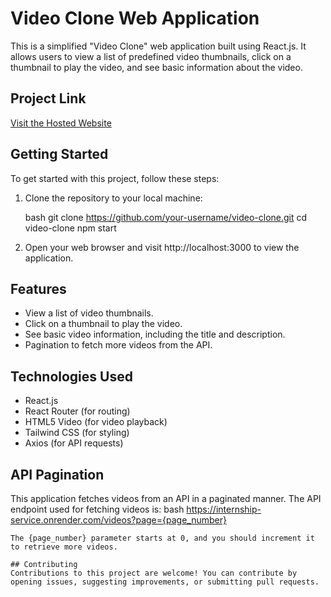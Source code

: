 # Video Clone Web Application

This is a simplified "Video Clone" web application built using React.js. It allows users to view a list of predefined video thumbnails, click on a thumbnail to play the video, and see basic information about the video.

## Project Link
[Visit the Hosted Website](https://video-streamify.onrender.com/)

## Getting Started

To get started with this project, follow these steps:

1. Clone the repository to your local machine:

   bash
   git clone https://github.com/your-username/video-clone.git
   cd video-clone
   npm start
2. Open your web browser and visit http://localhost:3000 to view the application.

## Features
- View a list of video thumbnails.
- Click on a thumbnail to play the video.
- See basic video information, including the title and description.
- Pagination to fetch more videos from the API.

## Technologies Used
- React.js
- React Router (for routing)
- HTML5 Video (for video playback)
- Tailwind CSS (for styling)
- Axios (for API requests)

## API Pagination
This application fetches videos from an API in a paginated manner. The API endpoint used for fetching videos is:
  bash
    https://internship-service.onrender.com/videos?page={page_number}
  ```
The {page_number} parameter starts at 0, and you should increment it to retrieve more videos.

## Contributing
Contributions to this project are welcome! You can contribute by opening issues, suggesting improvements, or submitting pull requests.

